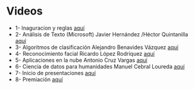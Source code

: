 # Videos 

- 1- Inaguracion y reglas [aquí](https://drive.google.com/drive/folders/1yd-0ovEG0xgaa4HG1cRQtXw141zh0I_s?usp=sharing)
- 2- Análisis de Texto (Microsoft) Javier Hernández /Héctor Quintanilla [aquí](https://drive.google.com/drive/folders/1rGNn3x14Hxv8NI0HKKJxfni3XIh6VXgf?usp=sharing)
- 3- Algoritmos de clasificación Alejandro Benavides Vázquez [aquí](https://drive.google.com/drive/folders/1jjlU-ZpKkNmjs43EhAvuJkkp6blD6dNr?usp=sharing)
- 4- Reconocimiento facial Ricardo López Rodríquez [aquí](https://drive.google.com/drive/folders/19BJ_OavMykIOwpZTKNwlRBAsuLqirn2H?usp=sharing)
- 5- Aplicaciones en la nube Antonio Cruz Vargas [aquí](https://drive.google.com/drive/folders/162KqhvMRQWsXdBJpdClh_33zrT9C8hqZ?usp=sharing)
- 6- Ciencia de datos para humanidades  Manuel Cebral Loureda [aquí](https://drive.google.com/drive/folders/1EelF9EUbec5bf98D5CZBS_fzhaYiM5dK?usp=sharing)
- 7- Inicio de presentaciones [aquí](https://drive.google.com/drive/folders/1wEhYUzzpaZy5d-8GQulm_ulGv0NK1ws8?usp=sharing)
- 8- Premiación [aquí](https://drive.google.com/drive/folders/15XBtZpuEshk0bzt_-rIvc-rTZsZyTJ30?usp=sharing)
